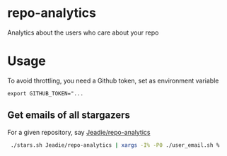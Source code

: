 # repo-analytics
Analytics about the users who care about your repo

# Usage
To avoid throttling, you need a Github token, set as environment variable
```
export GITHUB_TOKEN="...
```

## Get emails of all stargazers
For a given repository, say [Jeadie/repo-analytics](https://github.com/Jeadie/repo-analytics)
```bash
 ./stars.sh Jeadie/repo-analytics | xargs -I% -P0 ./user_email.sh %
```